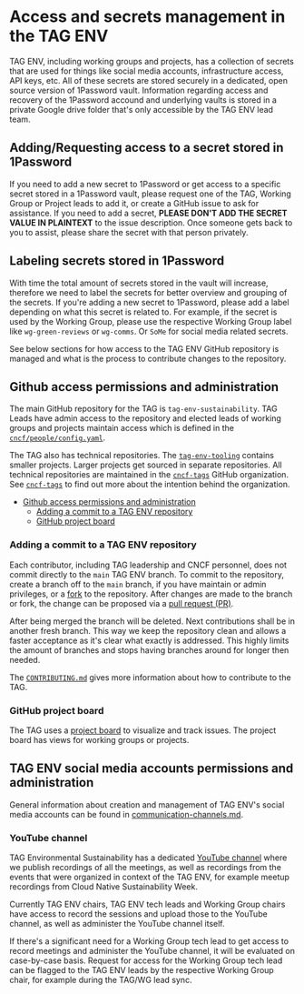 # Access and secrets management in the TAG ENV

TAG ENV, including working groups and projects, has a collection of secrets that are used for things like social media accounts, infrastructure access, API keys, etc. All of these secrets are stored securely in a dedicated, open source version of 1Password vault. Information regarding access and recovery of the 1Password accound and underlying vaults is stored in a private Google drive folder that's only accessible by the TAG ENV lead team.

## Adding/Requesting access to a secret stored in 1Password

If you need to add a new secret to 1Password or get access to a specific secret stored in a 1Password vault, please request one of the TAG, Working Group or Project leads to add it, or create a GitHub issue to ask for assistance. If you need to add a secret, **PLEASE DON'T ADD THE SECRET VALUE IN PLAINTEXT** to the issue description. Once someone gets back to you to assist, please share the secret with that person privately.

## Labeling secrets stored in 1Password

With time the total amount of secrets stored in the vault will increase, therefore we need to label the secrets for better overview and grouping of the secrets. If you're adding a new secret to 1Password, please add a label depending on what this secret is related to. For example, if the secret is used by the Working Group, please use the respective Working Group label like ```wg-green-reviews``` or ```wg-comms```. Or ```SoMe``` for social media related secrets.

See below sections for how access to the TAG ENV GitHub repository is managed and what is the process to contribute changes to the repository.

## Github access permissions and administration

The main GitHub repository for the TAG is `tag-env-sustainability`. TAG Leads have admin access to the repository and elected leads of working groups and projects maintain access which is defined in the [`cncf/people/config.yaml`](https://github.com/cncf/people/blob/main/config.yaml).

The TAG also has technical repositories.
The [`tag-env-tooling`](https://github.com/cncf-tags/tag-env-tooling) contains smaller projects. Larger projects get sourced in separate repositories.
All technical repositories are maintained in the [`cncf-tags`](https://github.com/cncf-tags) GitHub organization.
See [`cncf-tags`](https://github.com/cncf/toc/blob/main/tags/resources/cncf-tags-github-org.md) to find out more about the intention behind the organization.

- [Github access permissions and administration](#github-access-permissions-and-administration)
  - [Adding a commit to a TAG ENV repository](#adding-a-commit-to-a-tag-env-repository)
  - [GitHub project board](#github-project-board)

### Adding a commit to a TAG ENV repository

Each contributor, including TAG leadership and CNCF personnel, does not commit directly to the `main` TAG ENV branch.
To commit to the repository, create a branch off to the `main` branch, if you have maintain or admin privileges, or a [fork](https://docs.github.com/en/get-started/quickstart/fork-a-repo) to the repository.
After changes are made to the branch or fork, the change can be proposed via a [pull request (PR)](https://docs.github.com/en/pull-requests/collaborating-with-pull-requests/proposing-changes-to-your-work-with-pull-requests/creating-a-pull-request).

After being merged the branch will be deleted.
Next contributions shall be in another fresh branch.
This way we keep the repository clean and allows a faster acceptance as it's clear what exactly is addressed.
This highly limits the amount of branches and stops having branches around for longer then needed.

The [`CONTRIBUTING.md`](../CONTRIBUTING.md) gives more information about how to contribute to the TAG.

### GitHub project board

The TAG uses a [project board](https://github.com/orgs/cncf/projects/10) to visualize and track issues.
The project board has views for working groups or projects.

## TAG ENV social media accounts permissions and administration

General information about creation and management of TAG ENV's social media accounts can be found in [communication-channels.md](./communication-channels.md).

### YouTube channel

TAG Environmental Sustainability has a dedicated [YouTube channel](https://www.youtube.com/@CNCFEnvTAG) where we publish recordings of all the meetings, as well as recordings from the events that were organized in context of the TAG ENV, for example meetup recordings from Cloud Native Sustainability Week.

Currently TAG ENV chairs, TAG ENV tech leads and Working Group chairs have access to record the sessions and upload those to the YouTube channel, as well as administer the YouTube channel itself.

If there's a significant need for a Working Group tech lead to get access to record meetings and administer the YouTube channel, it will be evaluated on case-by-case basis. Request for access for the Working Group tech lead can be flagged to the TAG ENV leads by the respective Working Group chair, for example during the TAG/WG lead sync.

